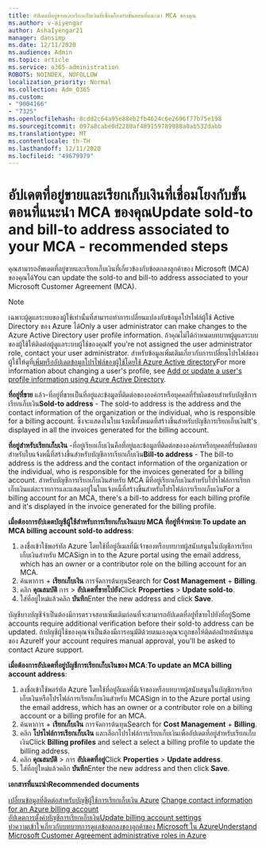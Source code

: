 ```yaml
---
title: อัปเดตที่อยู่ขายและเรียกเก็บเงินที่เชื่อมโยงกับขั้นตอนที่แนะนำ MCA ของคุณ
ms.author: v-aiyengar
author: AshaIyengar21
manager: dansimp
ms.date: 12/11/2020
ms.audience: Admin
ms.topic: article
ms.service: o365-administration
ROBOTS: NOINDEX, NOFOLLOW
localization_priority: Normal
ms.collection: Adm_O365
ms.custom:
- "9004166"
- "7325"
ms.openlocfilehash: 8cdd2c64a95e88eb2fb4624c6e2696f77b75e198
ms.sourcegitcommit: 097a8cabe0d2280af489159789988a0ab532dabb
ms.translationtype: MT
ms.contentlocale: th-TH
ms.lasthandoff: 12/11/2020
ms.locfileid: "49679979"
---
```

# <a name="update-sold-to-and-bill-to-address-associated-to-your-mca---recommended-steps"></a><span data-ttu-id="8d81a-102">อัปเดตที่อยู่ขายและเรียกเก็บเงินที่เชื่อมโยงกับขั้นตอนที่แนะนำ MCA ของคุณ</span><span class="sxs-lookup"><span data-stu-id="8d81a-102">Update sold-to and bill-to address associated to your MCA - recommended steps</span></span>

<span data-ttu-id="8d81a-103">คุณสามารถอัพเดตที่อยู่ขายและเรียกเก็บเงินที่เกี่ยวข้องกับข้อตกลงลูกค้าของ Microsoft (MCA) ของคุณได้</span><span class="sxs-lookup"><span data-stu-id="8d81a-103">You can update the sold-to and bill-to address associated to your Microsoft Customer Agreement (MCA).</span></span> 

> [!NOTE]
> <span data-ttu-id="8d81a-104">เฉพาะผู้ดูแลระบบของผู้ใช้เท่านั้นที่สามารถทำการเปลี่ยนแปลงกับข้อมูลโปรไฟล์ผู้ใช้ Active Directory ของ Azure ได้</span><span class="sxs-lookup"><span data-stu-id="8d81a-104">Only a user administrator can make changes to the Azure Active Directory user profile information.</span></span> <span data-ttu-id="8d81a-105">ถ้าคุณไม่ได้กำหนดบทบาทผู้ดูแลระบบของผู้ใช้ให้ติดต่อผู้ดูแลระบบผู้ใช้ของคุณ</span><span class="sxs-lookup"><span data-stu-id="8d81a-105">If you're not assigned the user administrator role, contact your user administrator.</span></span> <span data-ttu-id="8d81a-106">สำหรับข้อมูลเพิ่มเติมเกี่ยวกับการเปลี่ยนโปรไฟล์ของผู้ใช้ให้ดูที่[เพิ่มหรืออัปเดตข้อมูลโปรไฟล์ของผู้ใช้โดยใช้ Azure Active directory](https://docs.microsoft.com/azure/active-directory/fundamentals/active-directory-users-profile-azure-portal)</span><span class="sxs-lookup"><span data-stu-id="8d81a-106">For more information about changing a user's profile, see [Add or update a user's profile information using Azure Active Directory](https://docs.microsoft.com/azure/active-directory/fundamentals/active-directory-users-profile-azure-portal).</span></span>

<span data-ttu-id="8d81a-107">**ที่อยู่ที่ขาย** แล้ว-ที่อยู่ที่ขายเป็นที่อยู่และข้อมูลที่ติดต่อขององค์กรหรือบุคคลที่รับผิดชอบสำหรับบัญชีการเรียกเก็บเงิน</span><span class="sxs-lookup"><span data-stu-id="8d81a-107">**Sold-to address** - The sold-to address is the address and the contact information of the organization or the individual, who is responsible for a billing account.</span></span> <span data-ttu-id="8d81a-108">ซึ่งจะแสดงในใบแจ้งหนี้ทั้งหมดที่สร้างขึ้นสำหรับบัญชีการเรียกเก็บเงิน</span><span class="sxs-lookup"><span data-stu-id="8d81a-108">It's displayed in all the invoices generated for the billing account.</span></span>

<span data-ttu-id="8d81a-109">**ที่อยู่สำหรับเรียกเก็บเงิน** -ที่อยู่เรียกเก็บเงินคือที่อยู่และข้อมูลที่ติดต่อขององค์กรหรือบุคคลที่รับผิดชอบสำหรับใบแจ้งหนี้ที่สร้างขึ้นสำหรับบัญชีการเรียกเก็บเงิน</span><span class="sxs-lookup"><span data-stu-id="8d81a-109">**Bill-to address** - The bill-to address is the address and the contact information of the organization or the individual, who is responsible for the invoices generated for a billing account.</span></span> <span data-ttu-id="8d81a-110">สำหรับบัญชีการเรียกเก็บเงินสำหรับ MCA มีที่อยู่เรียกเก็บเงินสำหรับโปรไฟล์การเรียกเก็บเงินแต่ละรายการและแสดงอยู่ในใบแจ้งหนี้ที่สร้างขึ้นสำหรับโปรไฟล์การเรียกเก็บเงิน</span><span class="sxs-lookup"><span data-stu-id="8d81a-110">For a billing account for an MCA, there's a bill-to address for each billing profile and it's displayed in the invoice generated for the billing profile.</span></span>

<span data-ttu-id="8d81a-111">**เมื่อต้องการอัปเดตบัญชีผู้ใช้สำหรับการเรียกเก็บเงินแบบ MCA ที่อยู่ที่จำหน่าย**:</span><span class="sxs-lookup"><span data-stu-id="8d81a-111">**To update an MCA billing account sold-to address**:</span></span>

1. <span data-ttu-id="8d81a-112">ลงชื่อเข้าใช้พอร์ทัล Azure โดยใช้ที่อยู่อีเมลที่มีเจ้าของหรือบทบาทผู้สนับสนุนในบัญชีการเรียกเก็บเงินสำหรับ MCA</span><span class="sxs-lookup"><span data-stu-id="8d81a-112">Sign in to the Azure portal using the email address, which has an owner or a contributor role on the billing account for an MCA.</span></span>
1. <span data-ttu-id="8d81a-113">ค้นหาการ  +  **เรียกเก็บเงิน** การจัดการต้นทุน</span><span class="sxs-lookup"><span data-stu-id="8d81a-113">Search for **Cost Management** + **Billing**.</span></span>
1. <span data-ttu-id="8d81a-114">คลิก **คุณสมบัติ** การ  >  **อัปเดตที่ขายไปยัง**</span><span class="sxs-lookup"><span data-stu-id="8d81a-114">Click **Properties** > **Update sold-to**.</span></span>
1. <span data-ttu-id="8d81a-115">ใส่ที่อยู่ใหม่แล้วคลิก **บันทึก**</span><span class="sxs-lookup"><span data-stu-id="8d81a-115">Enter the new address and click **Save**.</span></span>

<span data-ttu-id="8d81a-116">บัญชีบางบัญชีจำเป็นต้องมีการตรวจสอบเพิ่มเติมก่อนที่จะสามารถอัปเดตที่อยู่ที่ขายไปยังที่อยู่</span><span class="sxs-lookup"><span data-stu-id="8d81a-116">Some accounts require additional verification before their sold-to address can be updated.</span></span> <span data-ttu-id="8d81a-117">ถ้าบัญชีผู้ใช้ของคุณจำเป็นต้องมีการอนุมัติด้วยตนเองคุณจะถูกขอให้ติดต่อฝ่ายสนับสนุนของ Azure</span><span class="sxs-lookup"><span data-stu-id="8d81a-117">If your account requires manual approval, you'll be asked to contact Azure support.</span></span>

<span data-ttu-id="8d81a-118">**เมื่อต้องการอัปเดตที่อยู่บัญชีการเรียกเก็บเงินของ MCA**:</span><span class="sxs-lookup"><span data-stu-id="8d81a-118">**To update an MCA billing account address**:</span></span> 

1. <span data-ttu-id="8d81a-119">ลงชื่อเข้าใช้พอร์ทัล Azure โดยใช้ที่อยู่อีเมลที่มีเจ้าของหรือบทบาทผู้สนับสนุนในบัญชีการเรียกเก็บเงินหรือโปรไฟล์การเรียกเก็บเงินสำหรับ MCA</span><span class="sxs-lookup"><span data-stu-id="8d81a-119">Sign in to the Azure portal using the email address, which has an owner or a contributor role on a billing account or a billing profile for an MCA.</span></span>
1. <span data-ttu-id="8d81a-120">ค้นหาการ  +  **เรียกเก็บเงิน** การจัดการต้นทุน</span><span class="sxs-lookup"><span data-stu-id="8d81a-120">Search for **Cost Management** + **Billing**.</span></span>
1. <span data-ttu-id="8d81a-121">คลิก **โปรไฟล์การเรียกเก็บเงิน** และเลือกโปรไฟล์การเรียกเก็บเงินเพื่ออัปเดตที่อยู่สำหรับเรียกเก็บเงิน</span><span class="sxs-lookup"><span data-stu-id="8d81a-121">Click **Billing profiles** and select a select a billing profile to update the billing address.</span></span>
1. <span data-ttu-id="8d81a-122">คลิก **คุณสมบัติ**  >  การ **อัปเดตที่อยู่**</span><span class="sxs-lookup"><span data-stu-id="8d81a-122">Click **Properties** > **Update address**.</span></span>
1. <span data-ttu-id="8d81a-123">ใส่ที่อยู่ใหม่แล้วคลิก **บันทึก**</span><span class="sxs-lookup"><span data-stu-id="8d81a-123">Enter the new address and then click **Save**.</span></span>

<span data-ttu-id="8d81a-124">**เอกสารที่แนะนำ**</span><span class="sxs-lookup"><span data-stu-id="8d81a-124">**Recommended documents**</span></span>

<span data-ttu-id="8d81a-125">[เปลี่ยนข้อมูลที่ติดต่อสำหรับบัญชีผู้ใช้การเรียกเก็บเงิน Azure](https://docs.microsoft.com/azure/cost-management-billing/manage/change-azure-account-profile) </span><span class="sxs-lookup"><span data-stu-id="8d81a-125">[Change contact information for an Azure billing account](https://docs.microsoft.com/azure/cost-management-billing/manage/change-azure-account-profile) </span></span>  
[<span data-ttu-id="8d81a-126">อัปเดตการตั้งค่าบัญชีการเรียกเก็บเงิน</span><span class="sxs-lookup"><span data-stu-id="8d81a-126">Update billing account settings</span></span>](https://docs.microsoft.com/microsoft-store/update-microsoft-store-for-business-account-settings)  
[<span data-ttu-id="8d81a-127">ทำความเข้าใจเกี่ยวกับบทบาทการดูแลข้อตกลงของลูกค้าของ Microsoft ใน Azure</span><span class="sxs-lookup"><span data-stu-id="8d81a-127">Understand Microsoft Customer Agreement administrative roles in Azure</span></span>](https://docs.microsoft.com/azure/cost-management-billing/manage/understand-mca-roles)